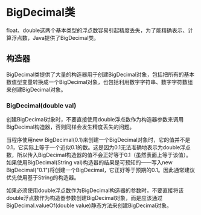 # BigDecimal类
float、double这两个基本类型的浮点数容易引起精度丢失，为了能精确表示、计算浮点数，Java提供了BigDecimal类。

## 构造器
BigDecimal类提供了大量的构造器用于创建BigDecimal对象，包括把所有的基本数值型变量转换成一个BigDecimal对象，也包括利用数字字符串、数字字符数组来创建BigDecimal对象。

### BigDecimal(double val)
创建BigDecimal对象时，不要直接使用double浮点数作为构造器参数来调用BigDecimal构造器，否则同样会发生精度丢失的问题。

当程序使用new BigDecimal(0.1)来创建一个BigDecimal对象时，它的值并不是0.1，它实际上等于一个近似0.1的数。这是因为0.1无法准确地表示为double浮点数，所以传入BigDecimal构造器的值不会正好等于0.1（虽然表面上等于该值）。如果使用BigDecimal(String val)构造器的结果是可预知的——写入new BigDecimal("0.1")将创建一个BigDecimal，它正好等于预期的0.1。因此通常建议优先使用基于String的构造器。

如果必须使用double浮点数作为BigDecimal构造器的参数时，不要直接将该double浮点数作为构造器参数创建BigDecimal对象，而是应该通过BigDecimal.valueOf(double value)静态方法来创建BigDecimal对象。